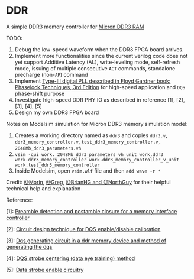 # DDR
A simple DDR3 memory controller for [Micron DDR3 RAM](https://www.micron.com/products/dram/ddr3-sdram/part-catalog/mt41j128m16jt-125)

TODO:
1. Debug the low-speed waveform when the DDR3 FPGA board arrives.
2. Implement more functionalities since the current verilog code does not yet support Additive Latency (AL), write-leveling mode, self-refresh mode, issuing of multiple consecutive `ACT` commands, standalone precharge (non-`AP`) command
3. Implement [Type-III digital PLL described in Floyd Gardner book: Phaselock Techniques, 3rd Edition](https://www.reddit.com/r/AskElectronics/comments/9i7g9j/loop_stability_of_type_3_digital_pll/) for high-speed application and `DQS` phase-shift purpose
4. Investigate high-speed DDR PHY IO as described in reference \[1\], [2], [3], [4], [5]
5. Design my own DDR3 FPGA board

Notes on Modelsim simulation for Micron DDR3 memory simulation model:
1. Creates a working directory named as `ddr3` and copies `ddr3.v`, `ddr3_memory_controller.v`, `test_ddr3_memory_controller.v`, `2048Mb_ddr3_parameters.vh`
2. `vsim -gui work._2048Mb_ddr3_parameters_vh_unit work.ddr3 work.ddr3_memory_controller work.ddr3_memory_controller_v_unit work.test_ddr3_memory_controller`
3. Inside Modelsim, open `vsim.wlf` file and then `add wave -r *`

Credit: [@Morin](https://github.com/MartinGeisse), [@Greg](https://github.com/gregdavill/), [@BrianHG and @NorthGuy](https://www.eevblog.com/forum/fpga/ddr3-initialization-sequence-issue/) for their helpful technical help and explanation

Reference:

\[1]: [Preamble detection and postamble closure for a memory interface controller](https://patents.google.com/patent/US8023342)

\[2]: [Circuit design technique for DQS enable/disable calibration](https://patents.google.com/patent/US9158873)

\[3]: [Dqs generating circuit in a ddr memory device and method of generating the dqs](https://patents.google.com/patent/KR20050101864A/en)

\[4]: [DQS strobe centering (data eye training) method](https://patents.google.com/patent/US7443741B2/en)

\[5]: [Data strobe enable circuitry ](https://patents.google.com/patent/US9001595)
